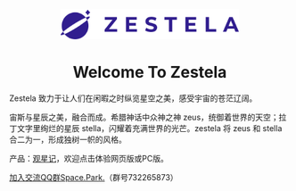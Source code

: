 <div align="center">
  <a href="https://zestela.co/" target="_blank">
    <img alt="LOGO" width="320" src="./zestela-logo.png"/>
  </a>
</div>
<div align="center">
  <h1>Welcome To Zestela</h1>
</div>

Zestela 致力于让人们在闲暇之时纵览星空之美，感受宇宙的苍茫辽阔。

宙斯与星辰之美，融合而成。希腊神话中众神之神 zeus，统御着世界的天空；拉丁文字里绚烂的星辰 stella，闪耀着充满世界的光芒。zestela 将 zeus 和 stella 合二为一，形成独树一帜的风格。

产品：[观星记](https://zestela.co/starte/)，欢迎点击体验网页版或PC版。

[加入交流QQ群Space.Park.](http://qm.qq.com/cgi-bin/qm/qr?_wv=1027&k=tMtp2Cb7nVGiYjb39OV1eKlbb030t7Gq&authKey=50tdA1tiNTSaYMYwInxx9We%2F8YCHfmwn428Vrjk6NxpzXdrZK1u988BEzRmxYfX8&noverify=0&group_code=732265873)（群号732265873）

